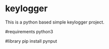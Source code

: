 # keylogger
This is a python based simple keylogger project.

#requirements
python3

#library
pip install pynput
